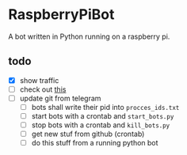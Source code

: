 # RaspberryPiBot
A bot written in Python running on a raspberry pi.

## todo
- [x] show traffic
- [ ] check out [this](http://stackoverflow.com/questions/4797050/ddg#11856575)
- [ ] update git from telegram
    - [ ] bots shall write their pid into `procces_ids.txt`
    - [ ] start bots with a crontab and `start_bots.py`
    - [ ] stop bots with a crontab and `kill_bots.py`
    - [ ] get new stuf from github (crontab)
    - [ ] do this stuff from a running python bot
